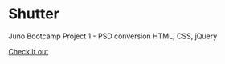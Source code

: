 # Shutter
Juno Bootcamp Project 1 - PSD conversion
HTML, CSS, jQuery

 [Check it out](https://olcatsy.github.io/shutter-psd-conversion/)
